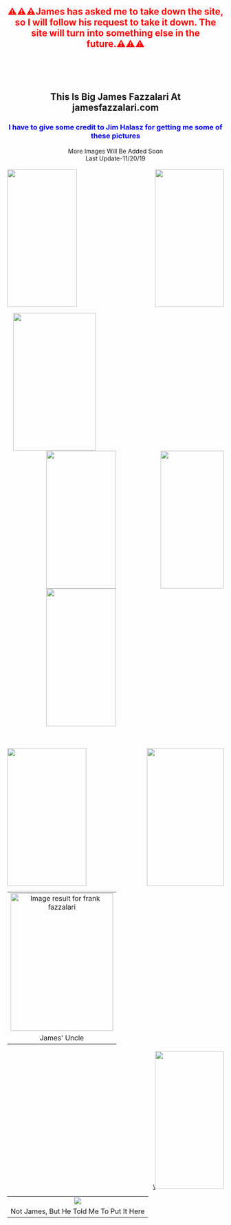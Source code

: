 <br />
<h2 style="text-align: center;">
<span style="color: red;">⚠⚠⚠James has asked me to take down the site, so I will follow his request to take it down. The site will turn into something else in the future.⚠⚠⚠</span></h2>
<br />
<br />
<br />
<h2 style="text-align: center;">
This Is Big James Fazzalari At jamesfazzalari.com</h2>
<div style="text-align: center;">
<h3>
<b><span style="color: blue;">I have to give some credit to Jim Halasz for getting me some of these pictures</span></b></h3>
</div>
<div style="text-align: center;">
More Images Will Be Added Soon<br />
Last Update-11/20/19</div>
<div>
<br /></div>
<div class="separator" style="clear: both; text-align: center;">
</div>
<div class="separator" style="clear: both; text-align: center;">
<a href="https://1.bp.blogspot.com/-l_-eC48fA4E/Xc4N6s-vUoI/AAAAAAAAG2I/Aw67q6u98_4A3kZXd1vNRFP1CR1cDZAlQCLcBGAsYHQ/s1600/1.jpg" imageanchor="1" style="clear: left; float: left; margin-bottom: 1em; margin-right: 1em;"><img border="0" data-original-height="1600" data-original-width="814" height="320" src="https://1.bp.blogspot.com/-l_-eC48fA4E/Xc4N6s-vUoI/AAAAAAAAG2I/Aw67q6u98_4A3kZXd1vNRFP1CR1cDZAlQCLcBGAsYHQ/s320/1.jpg" width="162" /></a></div>
<a href="https://1.bp.blogspot.com/-DhwFLDz8XII/Xc4RxHMp1vI/AAAAAAAAG2o/o2j11KMQSzIJ-KzQjc3oiIwlWxmyPb0hQCLcBGAsYHQ/s1600/11.jpg" imageanchor="1" style="clear: right; float: right; margin-bottom: 1em; margin-left: 1em;"><img border="0" data-original-height="1600" data-original-width="800" height="320" src="https://1.bp.blogspot.com/-DhwFLDz8XII/Xc4RxHMp1vI/AAAAAAAAG2o/o2j11KMQSzIJ-KzQjc3oiIwlWxmyPb0hQCLcBGAsYHQ/s320/11.jpg" width="160" /></a><a href="https://1.bp.blogspot.com/-R4B1M4X3yDM/XbZD7ih_ABI/AAAAAAAAG0c/mTf5xiIRHg40QWIw5cEinZmUNgETY0yDACLcBGAsYHQ/s1600/woah.jpg" imageanchor="1" style="margin-left: 1em; margin-right: 1em;"><img border="0" data-original-height="1412" data-original-width="850" height="320" src="https://1.bp.blogspot.com/-R4B1M4X3yDM/XbZD7ih_ABI/AAAAAAAAG0c/mTf5xiIRHg40QWIw5cEinZmUNgETY0yDACLcBGAsYHQ/s320/woah.jpg" width="192" /></a><br />
<div class="separator" style="clear: both; text-align: center;">
<a href="https://1.bp.blogspot.com/-C0qB1NiKQJs/Xc4RxKKfblI/AAAAAAAAG2k/AmsaDQLa30YK6FDEta8iDxQyS3I_6onugCLcBGAsYHQ/s1600/13.JPG" imageanchor="1" style="clear: right; float: right; margin-bottom: 1em; margin-left: 1em;"><img border="0" data-original-height="1600" data-original-width="740" height="320" src="https://1.bp.blogspot.com/-C0qB1NiKQJs/Xc4RxKKfblI/AAAAAAAAG2k/AmsaDQLa30YK6FDEta8iDxQyS3I_6onugCLcBGAsYHQ/s320/13.JPG" width="147" /></a><a href="https://1.bp.blogspot.com/-NlolyX8kRC0/Xc4N6hYIWiI/AAAAAAAAG2A/c_-byUNPc20shqVQZ2DwFcqOF9kDV8GLwCLcBGAsYHQ/s1600/2.jpg" imageanchor="1" style="margin-left: 1em; margin-right: 1em;"><img border="0" data-original-height="1600" data-original-width="814" height="320" src="https://1.bp.blogspot.com/-NlolyX8kRC0/Xc4N6hYIWiI/AAAAAAAAG2A/c_-byUNPc20shqVQZ2DwFcqOF9kDV8GLwCLcBGAsYHQ/s320/2.jpg" width="162" /></a><a href="https://1.bp.blogspot.com/-4QBwjKVAIX4/Xc4N6m3uI3I/AAAAAAAAG2E/YSoMiRTyXCoQzj6FCCtC5Z3a7Lv5CewKgCLcBGAsYHQ/s1600/3.jpg" imageanchor="1" style="margin-left: 1em; margin-right: 1em;"><img border="0" data-original-height="1600" data-original-width="814" height="320" src="https://1.bp.blogspot.com/-4QBwjKVAIX4/Xc4N6m3uI3I/AAAAAAAAG2E/YSoMiRTyXCoQzj6FCCtC5Z3a7Lv5CewKgCLcBGAsYHQ/s320/3.jpg" width="162" /></a></div>
<div>
<br />
<br />
&nbsp; &nbsp; &nbsp; &nbsp; &nbsp; &nbsp; &nbsp; &nbsp; &nbsp; &nbsp; &nbsp; &nbsp; &nbsp; &nbsp; &nbsp; &nbsp; &nbsp; &nbsp; &nbsp; &nbsp; &nbsp; &nbsp; &nbsp; &nbsp; &nbsp; &nbsp; &nbsp; <br />
<div class="separator" style="clear: both; text-align: center;">
<a href="https://1.bp.blogspot.com/-_U3ACYVY_jA/Xc4N7GQeBVI/AAAAAAAAG2M/OffTpCorqPskx1Fcg3a_xId23pyES1-AQCLcBGAsYHQ/s1600/4.jpg" imageanchor="1" style="clear: left; float: left; margin-bottom: 1em; margin-right: 1em;"><img border="0" data-original-height="1600" data-original-width="924" height="320" src="https://1.bp.blogspot.com/-_U3ACYVY_jA/Xc4N7GQeBVI/AAAAAAAAG2M/OffTpCorqPskx1Fcg3a_xId23pyES1-AQCLcBGAsYHQ/s320/4.jpg" width="184" /></a></div>
<a href="https://1.bp.blogspot.com/-ueyrpxiqDMY/Xc4N7LignxI/AAAAAAAAG2Q/Dc77rWGPSh457r5VrpE3tImE3VzkJC-bACLcBGAsYHQ/s1600/5.jpg" imageanchor="1" style="clear: right; float: right; margin-bottom: 1em; margin-left: 1em;"><img border="0" data-original-height="1334" data-original-width="750" height="320" src="https://1.bp.blogspot.com/-ueyrpxiqDMY/Xc4N7LignxI/AAAAAAAAG2Q/Dc77rWGPSh457r5VrpE3tImE3VzkJC-bACLcBGAsYHQ/s320/5.jpg" width="179" /></a><br />
<table align="center" cellpadding="0" cellspacing="0" class="tr-caption-container" style="margin-left: auto; margin-right: auto; text-align: center;"><tbody>
<tr><td style="text-align: center;"><img alt="Image result for frank fazzalari" height="320" src="https://mdxvitals-res.cloudinary.com/private_images/q_auto/professionals/1771683/photo.jpg" style="margin-left: auto; margin-right: auto;" width="238" /></td></tr>
<tr><td class="tr-caption" style="text-align: center;">James' Uncle</td></tr>
</tbody></table>
<div class="separator" style="clear: both; text-align: center;">
<a href="https://1.bp.blogspot.com/-GhUmsg8kZfU/Xc4RxKMIYhI/AAAAAAAAG2s/SMyWkmqU-6o0CFOZHR_NgzxJEJU6AiFWgCLcBGAsYHQ/s1600/12.jpg" imageanchor="1" style="clear: right; float: right; margin-bottom: 1em; margin-left: 1em;"><span style="color: black;"><span style="font-size: 12.8px;">\</span></span><img border="0" data-original-height="1600" data-original-width="800" height="320" src="https://1.bp.blogspot.com/-GhUmsg8kZfU/Xc4RxKMIYhI/AAAAAAAAG2s/SMyWkmqU-6o0CFOZHR_NgzxJEJU6AiFWgCLcBGAsYHQ/s320/12.jpg" width="160" /></a></div>
<table align="center" cellpadding="0" cellspacing="0" class="tr-caption-container" style="margin-left: auto; margin-right: auto; text-align: center;"><tbody>
<tr><td style="text-align: center;"><img src="https://www.uq.edu.au/news/filething/get-styled/large/122981/HABS%20Shehenaz%20Ismail%20CROP.jpg?itok=2f3FTqUc" style="margin-left: auto; margin-right: auto;" /></td></tr>
<tr><td class="tr-caption" style="text-align: center;">Not James, But He Told Me To Put It Here</td></tr>
</tbody></table>
</div>
<script data-ad-client="ca-pub-8052951957478605" async src="https://pagead2.googlesyndication.com/pagead/js/adsbygoogle.js"></script>

